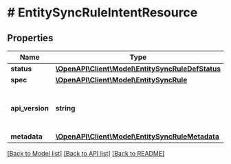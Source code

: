 # # EntitySyncRuleIntentResource

## Properties

Name | Type | Description | Notes
------------ | ------------- | ------------- | -------------
**status** | [**\OpenAPI\Client\Model\EntitySyncRuleDefStatus**](EntitySyncRuleDefStatus.md) |  | [optional]
**spec** | [**\OpenAPI\Client\Model\EntitySyncRule**](EntitySyncRule.md) |  | [optional]
**api_version** | **string** | API Version of the Nutanix v3 API framework. | [optional] [default to '3.1.0']
**metadata** | [**\OpenAPI\Client\Model\EntitySyncRuleMetadata**](EntitySyncRuleMetadata.md) |  |

[[Back to Model list]](../../README.md#models) [[Back to API list]](../../README.md#endpoints) [[Back to README]](../../README.md)

